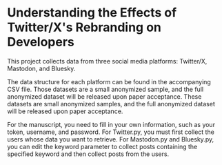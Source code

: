 # Understanding the Effects of Twitter/X's Rebranding on Developers

This project collects data from three social media platforms: Twitter/X, Mastodon, and Bluesky. 


The data structure for each platform can be found in the accompanying CSV file. Those datasets are a small anonymized sample, and the full anonymized dataset will be released upon paper acceptance. These datasets are small anonymized samples, and the full anonymized dataset will be released upon paper acceptance.

For the manuscript, you need to fill in your own information, such as your token, username, and password. 
For Twitter.py, you must first collect the users whose data you want to retrieve. For Mastodon.py and Bluesky.py, you can edit the keyword parameter to collect posts containing the specified keyword and then collect posts from the users.
